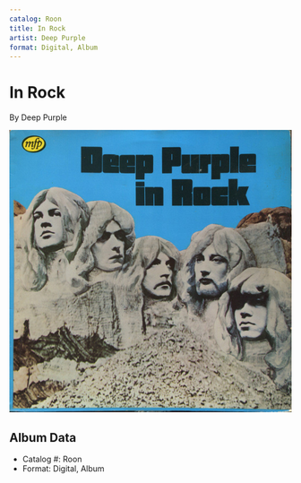 ```yaml
---
catalog: Roon
title: In Rock
artist: Deep Purple
format: Digital, Album
---
```


# In Rock

By Deep Purple

![](../../assets/albumcovers/Deep_Purple-In_Rock.png)

## Album Data

- Catalog #: Roon
- Format: Digital, Album

